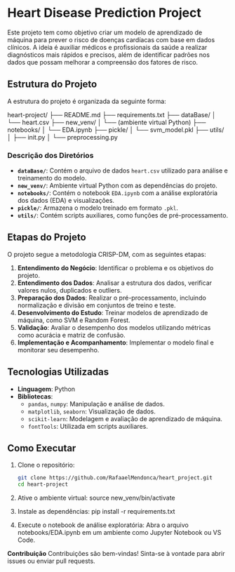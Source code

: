 # Heart Disease Prediction Project

Este projeto tem como objetivo criar um modelo de aprendizado de máquina para prever o risco de doenças cardíacas com base em dados clínicos. A ideia é auxiliar médicos e profissionais da saúde a realizar diagnósticos mais rápidos e precisos, além de identificar padrões nos dados que possam melhorar a compreensão dos fatores de risco.

## Estrutura do Projeto

A estrutura do projeto é organizada da seguinte forma:

heart-project/
├── README.md
├── requirements.txt
├── dataBase/
│ └── heart.csv
├── new_venv/
│ └── (ambiente virtual Python)
├── notebooks/
│ └── EDA.ipynb
├── pickle/
│ └── svm_model.pkl
├── utils/
│ ├── init.py
│ └── preprocessing.py


### Descrição dos Diretórios

- **`dataBase/`**: Contém o arquivo de dados `heart.csv` utilizado para análise e treinamento do modelo.
- **`new_venv/`**: Ambiente virtual Python com as dependências do projeto.
- **`notebooks/`**: Contém o notebook `EDA.ipynb` com a análise exploratória dos dados (EDA) e visualizações.
- **`pickle/`**: Armazena o modelo treinado em formato `.pkl`.
- **`utils/`**: Contém scripts auxiliares, como funções de pré-processamento.

## Etapas do Projeto

O projeto segue a metodologia CRISP-DM, com as seguintes etapas:

1. **Entendimento do Negócio**: Identificar o problema e os objetivos do projeto.
2. **Entendimento dos Dados**: Analisar a estrutura dos dados, verificar valores nulos, duplicados e outliers.
3. **Preparação dos Dados**: Realizar o pré-processamento, incluindo normalização e divisão em conjuntos de treino e teste.
4. **Desenvolvimento do Estudo**: Treinar modelos de aprendizado de máquina, como SVM e Random Forest.
5. **Validação**: Avaliar o desempenho dos modelos utilizando métricas como acurácia e matriz de confusão.
6. **Implementação e Acompanhamento**: Implementar o modelo final e monitorar seu desempenho.

## Tecnologias Utilizadas

- **Linguagem**: Python
- **Bibliotecas**:
  - `pandas`, `numpy`: Manipulação e análise de dados.
  - `matplotlib`, `seaborn`: Visualização de dados.
  - `scikit-learn`: Modelagem e avaliação de aprendizado de máquina.
  - `fontTools`: Utilizada em scripts auxiliares.

## Como Executar

1. Clone o repositório:
   ```bash
   git clone https://github.com/RafaaelMendonca/heart_project.git
   cd heart-project

2. Ative o ambiente virtual:
    source new_venv/bin/activate

3. Instale as dependências:
    pip install -r requirements.txt

4. Execute o notebook de análise exploratória: 
    Abra o arquivo notebooks/EDA.ipynb em um ambiente como Jupyter Notebook ou VS Code.

**Contribuição**
Contribuições são bem-vindas! Sinta-se à vontade para abrir issues ou enviar pull requests.

